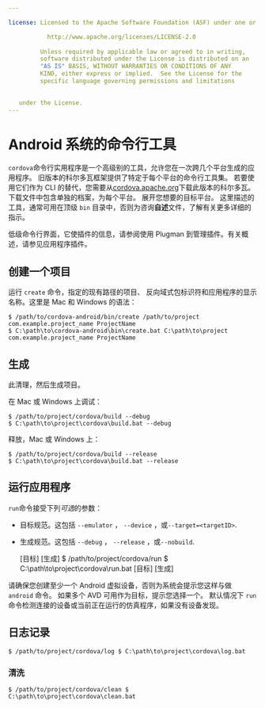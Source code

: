 ```yaml
---

license: Licensed to the Apache Software Foundation (ASF) under one or more contributor license agreements. See the NOTICE file distributed with this work for additional information regarding copyright ownership. The ASF licenses this file to you under the Apache License, Version 2.0 (the "License"); you may not use this file except in compliance with the License. You may obtain a copy of the License at

           http://www.apache.org/licenses/LICENSE-2.0
    
         Unless required by applicable law or agreed to in writing,
         software distributed under the License is distributed on an
         "AS IS" BASIS, WITHOUT WARRANTIES OR CONDITIONS OF ANY
         KIND, either express or implied.  See the License for the
         specific language governing permissions and limitations
    

   under the License.
---
```


# Android 系统的命令行工具

`cordova`命令行实用程序是一个高级别的工具，允许您在一次跨几个平台生成的应用程序。 旧版本的科尔多瓦框架提供了特定于每个平台的命令行工具集。 若要使用它们作为 CLI 的替代，您需要从[cordova.apache.org][1]下载此版本的科尔多瓦。 下载文件中包含单独的档案，为每个平台。 展开您想要的目标平台。 这里描述的工具，通常可用在顶级 `bin` 目录中，否则为咨询**自述**文件，了解有关更多详细的指示。

 [1]: http://cordova.apache.org

低级命令行界面，它使插件的信息，请参阅使用 Plugman 到管理插件。有关概述，请参见应用程序插件。

## 创建一个项目

运行 `create` 命令，指定的现有路径的项目、 反向域式包标识符和应用程序的显示名称。这里是 Mac 和 Windows 的语法：

    $ /path/to/cordova-android/bin/create /path/to/project com.example.project_name ProjectName
    $ C:\path\to\cordova-android\bin\create.bat C:\path\to\project com.example.project_name ProjectName
    

## 生成

此清理，然后生成项目。

在 Mac 或 Windows 上调试：

    $ /path/to/project/cordova/build --debug
    $ C:\path\to\project\cordova\build.bat --debug
    

释放，Mac 或 Windows 上：

    $ /path/to/project/cordova/build --release
    $ C:\path\to\project\cordova\build.bat --release
    

## 运行应用程序

`run`命令接受下列*可选*的参数：

*   目标规范。这包括 `--emulator` ， `--device` ，或`--target=<targetID>`.

*   生成规范。这包括 `--debug` ， `--release` ，或`--nobuild`.
    
    \[目标\] \[生成\] $ /path/to/project/cordova/run $ C:\path\to\project\cordova\run.bat \[目标\] \[生成\]

请确保您创建至少一个 Android 虚拟设备，否则为系统会提示您这样与做 `android` 命令。 如果多个 AVD 可用作为目标，提示您选择一个。 默认情况下 `run` 命令检测连接的设备或当前正在运行的仿真程序，如果没有设备发现。

## 日志记录

    $ /path/to/project/cordova/log $ C:\path\to\project\cordova\log.bat
    

### 清洗

    $ /path/to/project/cordova/clean $ C:\path\to\project\cordova\clean.bat